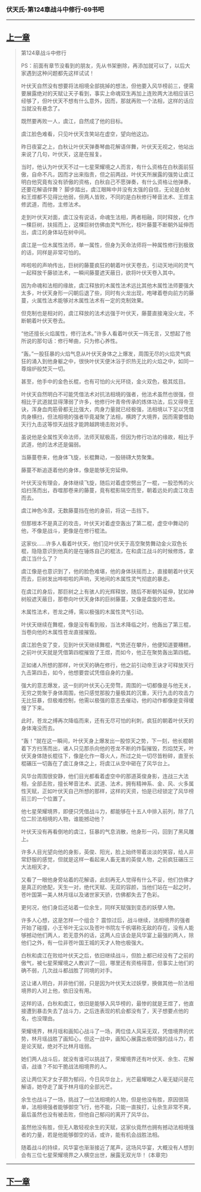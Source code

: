 ### 伏天氏-第124章战斗中修行-69书吧

--------
[上一章](./6129943243a6f22d846904a474ab059b.md)
--------


>
>
>
>第124章战斗中修行
>
>PS：前面有章节没看到的朋友，先从书架删除，再添加就可以了，以后大家遇到这种问题都先这样试试！
>
>叶伏天自然没有想要将法相境全部挑掉的想法，但他要入风华榜前三，便需要展露绝对的天赋让天子看到，事实上命魂双生再加上连败两大法相应该已经够了，但叶伏天不想有什么意外，因而，那就再败一个法相，这样的话应当就没有悬念了。
>
>既然要再败一人，虞江，自然成了他的目标。
>
>虞江脸色难看，只见叶伏天含笑站在虚空，望向他这边。
>
>昨日夜宴之上，白秋让叶伏天弹奏琴曲花解语伴舞，叶伏天无视之，他站出来说了几句，叶伏天，这是在报复。
>
>当时，他认为叶伏天不过一七星荣耀境之人而言，有什么资格在白秋面前狂傲，自命不凡，因而才出来指责，但之前两战，叶伏天所展露的强势让虞江明白他究竟有没有骄傲的资格，白秋自己不愿弹奏，有什么资格让他弹奏，还要花解语伴舞？
>脚步踏出，虞江眼眸中并没有太强的自信，无论是白秋和王煜都不见得比他弱，但两人皆败，不同的是白秋修行琴音法术、王煜主修武道，而他，主修法术。
>
>走到叶伏天对面，虞江没有说话，命魂生法相，两者相融，同时释放，化作一棵巨树，扶摇而上，这棵巨树仿佛由灵气所化，枝叶藤蔓不断朝外延伸而出，虞江的身体站在树中间。
>
>虞江是一位木属性法师，单一属性，但身为天命法师将一种属性修行到极致的话，同样是非常可怕的。
>
>哗啦啦的声响传出，巨树的藤蔓疯狂的朝着叶伏天卷去，引动天地间的灵气一起释放千藤锁法术，一瞬间藤蔓遮天蔽日，欲将叶伏天卷入其中。
>
>因为命魂和法相的缘故，虞江释放的木属性法术远比其他木属性法师要强大太多，叶伏天身形一闪朝后退了些，同时有火龙出现，咆哮着卷向前方的藤蔓，火属性法术能够对木属性法术有一定的克制效果。
>
>但克制也是相对的，虞江释放的法术远强于叶伏天，藤蔓直接淹没火龙，不断朝着叶伏天卷去。
>
>“他还擅长火焰属性，修行法术。”许多人看着叶伏天一阵无言，又想起了他所说的那句话：修行琴曲，只为修心养性。
>
>“轰。”一股狂暴的火焰气息从叶伏天身体之上爆发，周围无尽的火焰灵气疯狂的涌入到他身躯之中，很快叶伏天便沐浴于炽热无比的火焰之中，如同一尊熔炉般焚灭一切。
>
>甚至，他手中的金色长棍，也有可怕的火光环绕，金火双色，极其炫目。
>
>叶伏天自然明白不可能凭借法术对抗法相境的强者，他法术虽然也很强，但相比于武道就显得薄弱了许多，他修行叶青帝传承的炼体功法，后又得帝王诀，浑身血肉筋骨都无比强大，肉身力量就已经极强，法相境以下足以凭借肉身横扫，但法相境的强者毕竟凝聚了法相，横跨了大境界，因而需要借助天行九击这等惊天战技才能跨越跨境击败对手。
>
>虽说他是全属性天命法师，法师天赋极高，但因为修行功法的缘故，相比于武道，他的法术还是偏弱。
>
>当藤蔓卷来，他身体飞旋，长棍舞动，一股磅礴大势聚集。
>
>藤蔓不断追逐着他的身体，像是能够无穷延伸。
>
>叶伏天没有理会，身体继续飞旋，随后对着虚空劈出了一棍，一股恐怖的火焰扫荡而出，吞噬那卷来的藤蔓，竟有棍影隔空而至，朝着远处的虞江攻击而去。
>
>虞江神色冷漠，无数藤蔓挡在他的身前，将这一击挡下。
>
>但那根本不是真正的攻击，叶伏天对着虚空轰出了第二棍，虚空中舞动的他，不像是战斗，更像是在修行棍法。
>
>这家伙……许多人看着叶伏天，他们见叶伏天于高空聚势舞动金火双色长棍，隐隐意识到他真的是在锤炼自己的棍法，在和虞江战斗的时候修炼，拿虞江当什么了？
>
>虞江像是也意识到了，他的脸色难堪，他的身体扶摇而上，直接朝着叶伏天而去，巨树发出哗啦啦的声响，天地间的木属性灵气彻底的暴走。
>
>在虞江的身后，那巨树之上有骇人的光辉释放，随后不断朝外延伸，犹如神树般遮天蔽日，那卷向叶伏天身体的巨树藤蔓，又像是盘旋的苍龙。
>
>木属性法术，苍龙之缚，需以极强的木属性灵气引动。
>
>叶伏天继续在舞棍，像是没有看到般，当法术降临之时，他轰出了第三棍，当卷向他的木属性苍龙直接摧毁。
>
>虞江脸色变了变，见到叶伏天继续舞棍，气势还在攀升，他便知道要糟糕，之前叶伏天就是凭借第四棍摧毁了王煜，而如今，他正在聚势轰出第四棍。
>
>正如诸人所想的那样，叶伏天的确在修行，他之前引动帝王诀才可释放天行九击第四击，如今，他想要尝试凭借自身的力量。
>
>强大的意志爆发，这一刻的叶伏天心无旁骛，周围的一切都像是与他无关，无穷之势聚于身体周围，他只感觉那股力量极其的沉重，天行九击的攻击力无比狂暴，但极难控制，他需以极强的意志去催动，他的动作都像是变得缓慢了下来。
>
>此时，苍龙之缚再次降临而来，还有无尽可怕的利刺，疯狂的朝着叶伏天的身体淹没而去。
>
>“轰！”就在这一瞬间，叶伏天身上爆发出一股惊天之势，下一刻，他长棍朝着下方扫荡而出，诸人只见那杀向他的苍龙不断的炸裂摧毁，烈焰焚天，叶伏天身体随长棍往下，像是化作一尊火人，所过之处一切尽皆粉碎，直至长棍碾压一切轰在了虞江身体之上，将虞江从空中砸在了风华台上。
>
>风华台周围很安静，他们目光都看着虚空中的那道英俊身影，连战三大法相，全部击败，擅长琴音法术、武道、法术，拥有精神系、金、风、火多属性天赋，正如叶伏天自己所想的那样，这样的天资，怕是已经锁定了风华榜前三的一个位置了。
>
>他七星荣耀境界，即便只凭借战斗力，都能够在十五人中排入前列，除了几位二阶法相境的人物，谁能撼动他？
>
>叶伏天没有再看倒地的虞江，狂暴的气息消散，他身形一闪，回到了黑风雕上。
>
>许多人目光望向他的身影，英俊、阳光，脸上始终带着淡淡的笑容，给人非常舒服的感觉，但就是这样一看起来人畜无害的英俊人物，之前疯狂碾压三大法相天才。
>
>又看了一眼他身旁站着的花解语，此刻再无人觉得有什么不妥，他们仿佛才是真正的绝配，天生一对，绝代天赋、无双的容颜，当他们站在一起之时，苍叶国第一美人林月瑶以及诸世家天骄，仿佛都失去了色彩。
>
>更何况，他们身后还站着一位余生，同样天赋强到变态的妖孽人物。
>
>许多人心想，这是怎样一个组合？
>震惊过后，战斗继续，法相境界的强者开始了碰撞，小王爷叶无尘以及苍叶书院左千帆堪称无敌的存在，没有人能够撼动他们两人，若无意外的话，这两人应该会是风华宴上最强的两人，除他们之外，有一位非苍叶国王城的天才人物也极强大。
>
>白秋和虞江在败给叶伏天之后，依旧继续战斗，但脸上都已经没有了之前的傲气，被七星荣耀境之人教训了一回，哪里还有资格得意，但事实上他们的确不弱，几次战斗都战胜了同境的对手。
>
>这让诸人明白，并非他们弱，只是因为叶伏天太过妖孽，换做其他一阶法相境界的人对上他，依旧没有用。
>
>这样的话，白秋和虞江，依旧是能够入风华榜的，最惨的就是王煜了，他直接遭到暴击失去了战斗力，之后连表现的机会都没有了，天子想要点他的名，也没理由。
>
>荣耀境界，林月瑶和画知心战斗了一场，两位佳人风采无双，凭借境界的优势，林月瑶战胜了画知心，但这一战中，画知心展露出极顽强的战斗力，若是论天赋，绝对不比林月瑶弱。
>
>她们两人战斗后，就没有谁可以挑战了，荣耀境界还有叶伏天、余生、花解语，战谁？不如干脆战法相境界的人。
>
>这让两位天才女子颇为郁闷，今日风华台上，光芒最耀眼之人毫无疑问是花解语，她夺走了属于林月瑶的全部光芒。
>
>余生也战斗了一场，挑战了一位法相境的人物，但是他没有胜，原因很简单，法相境强者能够御空飞行，他不能，只能一直挨打，让余生非常不爽，最后虽然也没有被击败，但他自己郁闷的离开了风华台。
>
>虽然他没有胜，但无人敢轻视余生的天赋，这家伙竟然也拥有撼动法相境强者的力量，若是他能够御空的话，或许，能有机会战胜法相。
>
>随着战斗的持续，风华宴也渐渐接近了尾声，这场风华宴，大概没有人想到会有三位七星荣耀境界之人横空出世，展露无双光华！
>(本章完)
>
>

--------
[下一章](./db69e47298a5bf7918caf3b2368d0350.md)
--------

